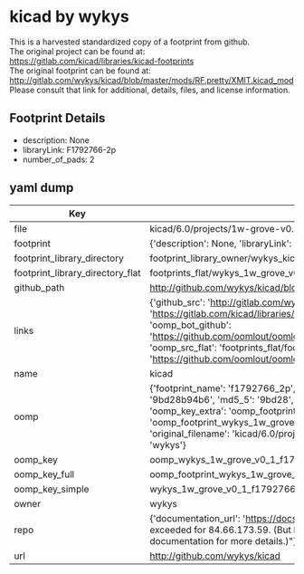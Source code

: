 # kicad by wykys  
This is a harvested standardized copy of a footprint from github.  
The original project can be found at:  
https://gitlab.com/kicad/libraries/kicad-footprints  
The original footprint can be found at:
http://gitlab.com/wykys/kicad/blob/master/mods/RF.pretty/XMIT.kicad_mod
Please consult that link for additional, details, files, and license information.  
## Footprint Details
* description: None  
* libraryLink: F1792766-2p  
* number_of_pads: 2  
## yaml dump  
| Key | Value |  
| --- | --- |  
| file | kicad/6.0/projects/1w-grove-v0.1/1w-grove-v0.1.pretty/F1792766-2p.kicad_mod |  
| footprint | {'description': None, 'libraryLink': 'F1792766-2p', 'number_of_pads': 2} |  
| footprint_library_directory | footprint_library_owner/wykys_kicad |  
| footprint_library_directory_flat | footprints_flat/wykys_1w_grove_v0_1_f1792766_2p/working |  
| github_path | http://github.com/wykys/kicad/blob/master/6.0/projects/1w-grove-v0.1/1w-grove-v0.1.pretty/F1792766-2p.kicad_mod |  
| links | {'github_src': 'http://gitlab.com/wykys/kicad/blob/master/mods/RF.pretty/XMIT.kicad_mod', 'github_src_repo': 'https://gitlab.com/kicad/libraries/kicad-footprints', 'oomp_bot': 'footprints/wykys_1w_grove_v0_1_f1792766_2p/working', 'oomp_bot_github': 'https://github.com/oomlout/oomlout_oomp_footprint_bot/tree/main/footprints/wykys_1w_grove_v0_1_f1792766_2p/working', 'oomp_src_flat': 'footprints_flat/footprints_flat/wykys_1w_grove_v0_1_f1792766_2p/working', 'oomp_src_flat_github': 'https://github.com/oomlout/oomlout_oomp_footprint_src/tree/main/footprints_flat/wykys_1w_grove_v0_1_f1792766_2p/working'} |  
| name | kicad |  
| oomp | {'footprint_name': 'f1792766_2p', 'library_name': '1w_grove_v0_1', 'md5': '9bd28b94b6fa0f47658dfb4f1cd2ef91', 'md5_10': '9bd28b94b6', 'md5_5': '9bd28', 'md5_6': '9bd28b', 'oomp_key': 'oomp_wykys_1w_grove_v0_1_f1792766_2p', 'oomp_key_extra': 'oomp_footprint_wykys_1w_grove_v0_1_f1792766_2p', 'oomp_key_full': 'oomp_footprint_wykys_1w_grove_v0_1_f1792766_2p_9bd28b', 'oomp_key_simple': 'wykys_1w_grove_v0_1_f1792766_2p', 'original_filename': 'kicad/6.0/projects/1w-grove-v0.1/1w-grove-v0.1.pretty/F1792766-2p.kicad_mod', 'owner_name': 'wykys'} |  
| oomp_key | oomp_wykys_1w_grove_v0_1_f1792766_2p |  
| oomp_key_full | oomp_footprint_wykys_1w_grove_v0_1_f1792766_2p |  
| oomp_key_simple | wykys_1w_grove_v0_1_f1792766_2p |  
| owner | wykys |  
| repo | {'documentation_url': 'https://docs.github.com/rest/overview/resources-in-the-rest-api#rate-limiting', 'message': "API rate limit exceeded for 84.66.173.59. (But here's the good news: Authenticated requests get a higher rate limit. Check out the documentation for more details.)"} |  
| url | http://github.com/wykys/kicad |  

